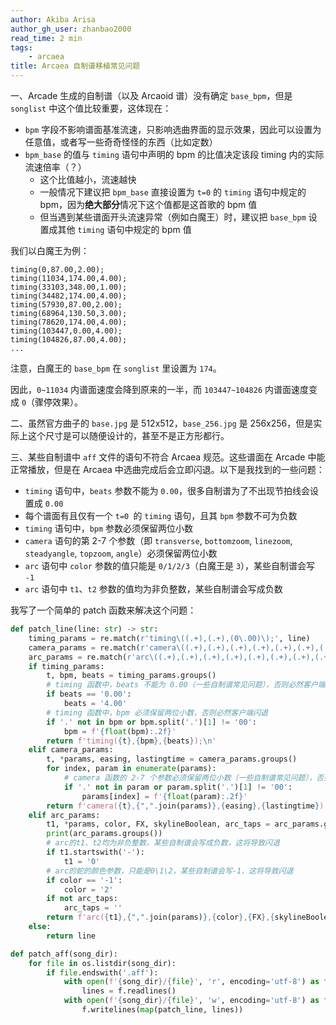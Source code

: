 ```yaml
---
author: Akiba Arisa
author_gh_user: zhanbao2000
read_time: 2 min
tags:
    - arcaea
title: Arcaea 自制谱移植常见问题
---
```


一、Arcade 生成的自制谱（以及 Arcaoid 谱）没有确定 `base_bpm`，但是 `songlist` 中这个值比较重要，这体现在：

 - `bpm` 字段不影响谱面基准流速，只影响选曲界面的显示效果，因此可以设置为任意值，或者写一些奇奇怪怪的东西（比如定数）
 - `bpm_base` 的值与 `timing` 语句中声明的 bpm 的比值决定该段 timing 内的实际流速倍率（？）
    - 这个比值越小，流速越快
    - 一般情况下建议把 `bpm_base` 直接设置为 `t=0` 的 `timing` 语句中规定的 bpm，因为**绝大部分**情况下这个值都是这首歌的 bpm 值
    - 但当遇到某些谱面开头流速异常（例如白魔王）时，建议把 `base_bpm` 设置成其他 `timing` 语句中规定的 bpm 值

我们以白魔王为例：

``` aff title="pragmatism_2.aff" linenums="1" hl_lines="1 8"
timing(0,87.00,2.00);
timing(11034,174.00,4.00);
timing(33103,348.00,1.00);
timing(34482,174.00,4.00);
timing(57930,87.00,2.00);
timing(68964,130.50,3.00);
timing(78620,174.00,4.00);
timing(103447,0.00,4.00);
timing(104826,87.00,4.00);
...
```

注意，白魔王的 `base_bpm` 在 `songlist` 里设置为 `174`。

因此，`0~11034` 内谱面速度会降到原来的一半，而 `103447~104826` 内谱面速度变成 `0`（骤停效果）。

二、虽然官方曲子的 `base.jpg` 是 512x512，`base_256.jpg` 是 256x256，但是实际上这个尺寸是可以随便设计的，甚至不是正方形都行。

三、某些自制谱中 `aff` 文件的语句不符合 Arcaea 规范。这些谱面在 Arcade 中能正常播放，但是在 Arcaea 中选曲完成后会立即闪退。以下是我找到的一些问题：

 - `timing` 语句中，`beats` 参数不能为 `0.00`，很多自制谱为了不出现节拍线会设置成 `0.00`
 - 每个谱面有且仅有一个 `t=0 `的 `timing` 语句，且其 `bpm` 参数不可为负数
 - `timing` 语句中，`bpm` 参数必须保留两位小数
 - `camera` 语句的第 2-7 个参数（即 `transverse`, `bottomzoom`, `linezoom`, `steadyangle`, `topzoom`, `angle`）必须保留两位小数
 - `arc` 语句中 `color` 参数的值只能是 `0/1/2/3`（白魔王是 `3`），某些自制谱会写 `-1`
 - `arc` 语句中 `t1`、`t2` 参数的值均为非负整数，某些自制谱会写成负数

我写了一个简单的 patch 函数来解决这个问题：

``` python linenums="1"
def patch_line(line: str) -> str:
    timing_params = re.match(r'timing\((.+),(.+),(0\.00)\);', line)
    camera_params = re.match(r'camera\((.+),(.+),(.+),(.+),(.+),(.+),(.+),(.+),(.+)\);', line)
    arc_params = re.match(r'arc\((.+),(.+),(.+),(.+),(.+),(.+),(.+),(.+),(.+),(.+)\)(.+)?;', line)
    if timing_params:
        t, bpm, beats = timing_params.groups()
        # timing 函数中，beats 不能为 0.00（一些自制谱常见问题），否则必然客户端闪退（闪退时不会发出声音）
        if beats == '0.00':
            beats = '4.00'
        # timing 函数中，bpm 必须保留两位小数，否则必然客户端闪退
        if '.' not in bpm or bpm.split('.')[1] != '00':
            bpm = f'{float(bpm):.2f}'
        return f'timing({t},{bpm},{beats});\n'
    elif camera_params:
        t, *params, easing, lastingtime = camera_params.groups()
        for index, param in enumerate(params):
            # camera 函数的 2-7 个参数必须保留两位小数（一些自制谱常见问题），否则必然客户端闪退
            if '.' not in param or param.split('.')[1] != '00':
                params[index] = f'{float(param):.2f}'
        return f'camera({t},{",".join(params)},{easing},{lastingtime});\n'
    elif arc_params:
        t1, *params, color, FX, skylineBoolean, arc_taps = arc_params.groups()
        print(arc_params.groups())
        # arc的t1、t2均为非负整数，某些自制谱会写成负数，这将导致闪退
        if t1.startswith('-'):
            t1 = '0'
        # arc的蛇的颜色参数，只能是0\1\2，某些自制谱会写-1，这将导致闪退
        if color == '-1':
            color = '2'
        if not arc_taps:
            arc_taps = ''
        return f'arc({t1},{",".join(params)},{color},{FX},{skylineBoolean}){arc_taps};\n'
    else:
        return line

def patch_aff(song_dir):
    for file in os.listdir(song_dir):
        if file.endswith('.aff'):
            with open(f'{song_dir}/{file}', 'r', encoding='utf-8') as f:
                lines = f.readlines()
            with open(f'{song_dir}/{file}', 'w', encoding='utf-8') as f:
                f.writelines(map(patch_line, lines))
```